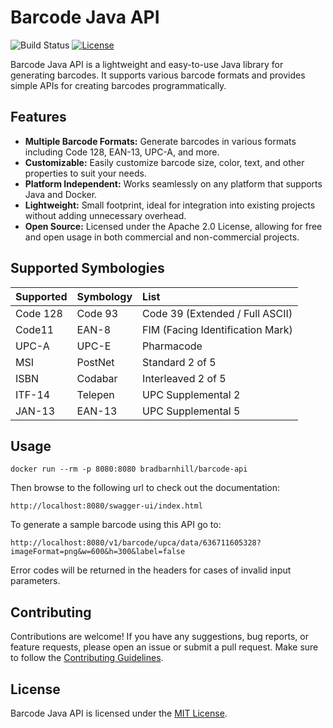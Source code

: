 # Barcode Java API

![Build Status](https://github.com/barnhill/barcode-java-api/workflows/Barcode%20API%20CI/badge.svg)
[![License](https://img.shields.io/badge/license-MIT-blue.svg)](https://github.com/barnhill/barcode-java-api/blob/master/LICENSE)

Barcode Java API is a lightweight and easy-to-use Java library for generating barcodes. It supports various barcode formats and provides simple APIs for creating barcodes programmatically.

## Features

- **Multiple Barcode Formats:** Generate barcodes in various formats including Code 128, EAN-13, UPC-A, and more.
- **Customizable:** Easily customize barcode size, color, text, and other properties to suit your needs.
- **Platform Independent:** Works seamlessly on any platform that supports Java and Docker.
- **Lightweight:** Small footprint, ideal for integration into existing projects without adding unnecessary overhead.
- **Open Source:** Licensed under the Apache 2.0 License, allowing for free and open usage in both commercial and non-commercial projects.

## Supported Symbologies

|   Supported   |  Symbology    | List  |
| :------------- | :------------- | :-----|
| Code 128      | Code 93       | Code 39 (Extended / Full ASCII) |
| Code11        | EAN-8         | FIM (Facing Identification Mark) |
| UPC-A         | UPC-E         | Pharmacode   |
| MSI           | PostNet       | Standard 2 of 5 |
| ISBN          | Codabar       | Interleaved 2 of 5 |
| ITF-14        | Telepen       | UPC Supplemental 2 |
| JAN-13        | EAN-13        | UPC Supplemental 5 |

## Usage

```
docker run --rm -p 8080:8080 bradbarnhill/barcode-api
```

Then browse to the following url to check out the documentation:
```
http://localhost:8080/swagger-ui/index.html
```

To generate a sample barcode using this API go to:
```
http://localhost:8080/v1/barcode/upca/data/636711605328?imageFormat=png&w=600&h=300&label=false
```

Error codes will be returned in the headers for cases of invalid input parameters.

## Contributing

Contributions are welcome! If you have any suggestions, bug reports, or feature requests, please open an issue or submit a pull request. Make sure to follow the [Contributing Guidelines](CONTRIBUTING.md).

## License

Barcode Java API is licensed under the [MIT License](LICENSE).